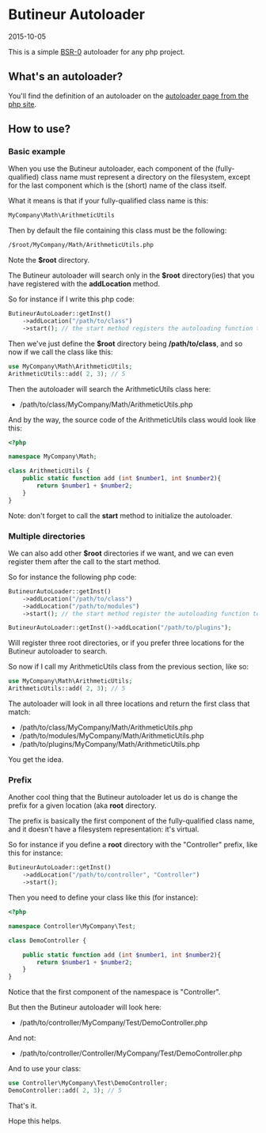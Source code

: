 Butineur Autoloader
=========================
2015-10-05



This is a simple [BSR-0](https://github.com/lingtalfi/BumbleBee/blob/master/Autoload/convention.bsr0.eng.md) autoloader for any php project.



What's an autoloader?
-------------------

You'll find the definition of an autoloader on the [autoloader page from the php site](http://php.net/manual/en/language.oop5.autoload.php).




How to use?
----------------



### Basic example

When you use the Butineur autoloader, each component of the (fully-qualified) class name must represent a directory on the filesystem,
except for the last component which is the (short) name of the class itself.


What it means is that if your fully-qualified class name is this:

```txt
MyCompany\Math\ArithmeticUtils
```

Then by default the file containing this class must be the following:

```txt
/$root/MyCompany/Math/ArithmeticUtils.php
```

Note the **$root** directory.

The Butineur autoloader will search only in the **$root** directory(ies) that you have registered with the **addLocation** method.

So for instance if I write this php code:


```php
ButineurAutoLoader::getInst()
    ->addLocation("/path/to/class")
    ->start(); // the start method registers the autoloading function to php
```


Then we've just define the **$root** directory being **/path/to/class**, and so now if we call the class like this:

```php
use MyCompany\Math\ArithmeticUtils;
ArithmeticUtils::add( 2, 3); // 5
```

Then the autoloader will search the ArithmeticUtils class here:

- /path/to/class/MyCompany/Math/ArithmeticUtils.php


And by the way, the source code of the ArithmeticUtils class would look like this:

```php
<?php

namespace MyCompany\Math;

class ArithmeticUtils {
    public static function add (int $number1, int $number2){
        return $number1 + $number2;
    }
}


```





Note: don't forget to call the **start** method to initialize the autoloader.






### Multiple directories

We can also add other **$root** directories if we want, and we can even register them after the call to the start method.

So for instance the following php code:

```php
ButineurAutoLoader::getInst()
    ->addLocation("/path/to/class")
    ->addLocation("/path/to/modules")
    ->start(); // the start method register the autoloading function to php

ButineurAutoLoader::getInst()->addLocation("/path/to/plugins");
```


Will register three root directories, or if you prefer three locations for the Butineur autoloader to search.





So now if I call my ArithmeticUtils class from the previous section, like so:

```php
use MyCompany\Math\ArithmeticUtils;
ArithmeticUtils::add( 2, 3); // 5
```

The autoloader will look in all three locations and return the first class that match:

- /path/to/class/MyCompany/Math/ArithmeticUtils.php
- /path/to/modules/MyCompany/Math/ArithmeticUtils.php
- /path/to/plugins/MyCompany/Math/ArithmeticUtils.php


You get the idea.



### Prefix

Another cool thing that the Butineur autoloader let us do is change the prefix for a given location (aka **root** directory.

The prefix is basically the first component of the fully-qualified class name, and it doesn't have a filesystem representation: it's virtual.

So for instance if you define a **root** directory with the "Controller" prefix, like this for instance:

```php
ButineurAutoLoader::getInst()
    ->addLocation("/path/to/controller", "Controller")
    ->start();
```

Then you need to define your class like this (for instance):

```php
<?php

namespace Controller\MyCompany\Test;

class DemoController {

    public static function add (int $number1, int $number2){
        return $number1 + $number2;
    }
}

```

Notice that the first component of the namespace is "Controller".

But then the Butineur autoloader will look here:

- /path/to/controller/MyCompany/Test/DemoController.php

And not:

- /path/to/controller/Controller/MyCompany/Test/DemoController.php


And to use your class:


```php
use Controller\MyCompany\Test\DemoController;
DemoController::add( 2, 3); // 5
```



That's it.

Hope this helps.








